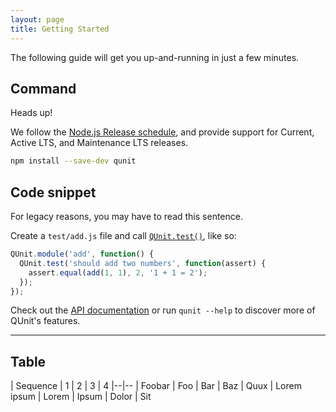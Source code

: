 ```yaml
---
layout: page
title: Getting Started
---
```


<p class="lead" markdown="1">The following guide will get you up-and-running in just a few minutes.</p>

## Command

<p class="note" markdown="1">Heads up!</p>

We follow the [Node.js Release schedule](https://github.com/nodejs/LTS), and provide support for Current, Active LTS, and Maintenance LTS releases.

```bash
npm install --save-dev qunit
```

## Code snippet

<p class="note note--warning" markdown="1">For legacy reasons, you may have to read this sentence.</p>

Create a `test/add.js` file and call [`QUnit.test()`](https://api.qunitjs.com/QUnit/test/), like so:

```js
QUnit.module('add', function() {
  QUnit.test('should add two numbers', function(assert) {
    assert.equal(add(1, 1), 2, '1 + 1 = 2');
  });
});
```

Check out the [API documentation](https://api.qunitjs.com) or run `qunit --help` to discover more of QUnit's features.

---

## Table

| Sequence | 1 | 2 | 3 | 4
|--|--
| Foobar | Foo | Bar | Baz | Quux
| Lorem ipsum | Lorem | Ipsum | Dolor | Sit
